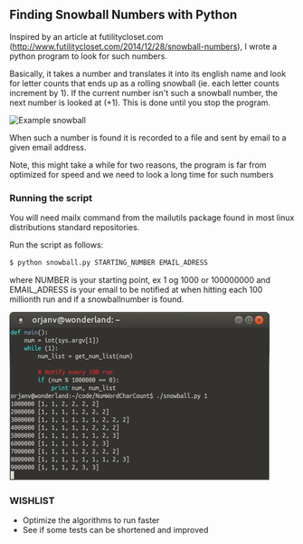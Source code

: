 ## Finding Snowball Numbers with Python

Inspired by an article at futilitycloset.com (http://www.futilitycloset.com/2014/12/28/snowball-numbers), I wrote a python program to look for such numbers. 

Basically, it takes a number and translates it into its english name and look for letter counts that ends up as a rolling snowball (ie. each letter counts increment by 1). If the current number isn't such a snowball number, the next number is looked at (+1). This is done until you stop the program.

![](http://www.futilitycloset.com/wp-content/uploads/2014/12/2014-12-28-snowball-numbers-11.png "Example snowball")

When such a number is found it is recorded to a file and sent by email to a given email address.

Note, this might take a while for two reasons, the program is far from optimized for speed and we need to look a long time for such numbers

### Running the script

You will need mailx command from the mailutils package found in most linux distributions standard repositories.

Run the script as follows:

```python
$ python snowball.py STARTING_NUMBER EMAIL_ADRESS
```
where NUMBER is your starting point, ex 1 og 1000 or 100000000 and EMAIL_ADRESS is your email to be notified at when hitting each 100 millionth run and if a snowballnumber is found.

![](bash.png "Example run")

### WISHLIST

* Optimize the algorithms to run faster
* See if some tests can be shortened and improved
